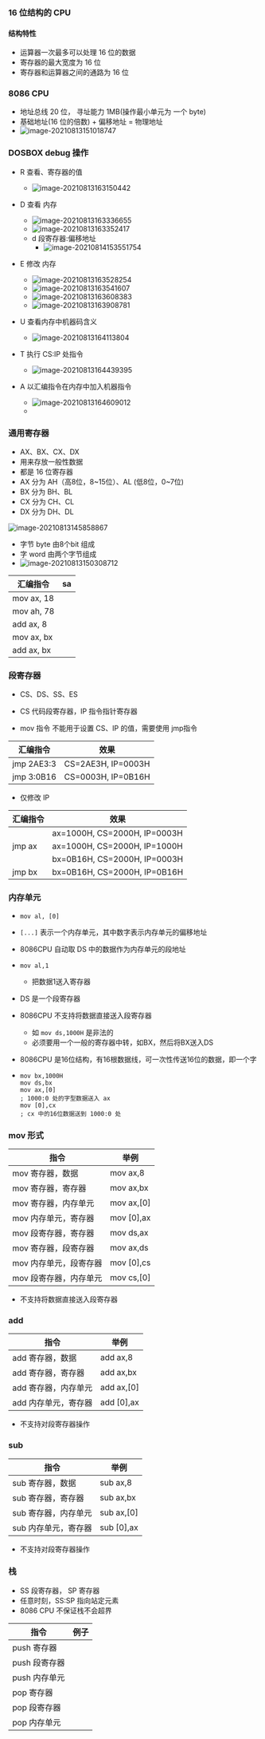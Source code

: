 ### 16 位结构的 CPU

#### 结构特性

- 运算器一次最多可以处理 16 位的数据
- 寄存器的最大宽度为 16 位
- 寄存器和运算器之间的通路为 16 位

### 8086 CPU

- 地址总线 20 位， 寻址能力 1MB(操作最小单元为 一个 byte)
- 基础地址(16 位的倍数) + 偏移地址 = 物理地址
- ![image-20210813151018747](/home/sinow/.config/Typora/typora-user-images/image-20210813151018747.png)



### DOSBOX debug 操作

- R 查看、寄存器的值
  - ![image-20210813163150442](/home/sinow/.config/Typora/typora-user-images/image-20210813163150442.png)
- D 查看 内存
  - ![image-20210813163336655](/home/sinow/.config/Typora/typora-user-images/image-20210813163336655.png)
  - ![image-20210813163352417](/home/sinow/.config/Typora/typora-user-images/image-20210813163352417.png)
  - d 段寄存器:偏移地址
    - ![image-20210814153551754](/home/sinow/.config/Typora/typora-user-images/image-20210814153551754.png)
- E 修改 内存
  - ![image-20210813163528254](/home/sinow/.config/Typora/typora-user-images/image-20210813163528254.png)
  - ![image-20210813163541607](/home/sinow/.config/Typora/typora-user-images/image-20210813163541607.png)
  - ![image-20210813163608383](/home/sinow/.config/Typora/typora-user-images/image-20210813163608383.png)
  - ![image-20210813163908781](/home/sinow/.config/Typora/typora-user-images/image-20210813163908781.png)
- U 查看内存中机器码含义
  - ![image-20210813164113804](/home/sinow/.config/Typora/typora-user-images/image-20210813164113804.png)
- T 执行 CS:IP 处指令
  - ![image-20210813164439395](/home/sinow/.config/Typora/typora-user-images/image-20210813164439395.png)

- A 以汇编指令在内存中加入机器指令
  - ![image-20210813164609012](/home/sinow/.config/Typora/typora-user-images/image-20210813164609012.png)
  - 







### 通用寄存器

- AX、BX、CX、DX
- 用来存放一般性数据
- 都是 16 位寄存器
- AX 分为 AH（高8位，8~15位）、AL (低8位，0~7位)
- BX 分为 BH、BL
- CX 分为 CH、CL
- DX 分为 DH、DL

![image-20210813145858867](/home/sinow/.config/Typora/typora-user-images/image-20210813145858867.png)



- 字节 byte 由8个bit 组成
- 字 word 由两个字节组成
- ![image-20210813150308712](/home/sinow/.config/Typora/typora-user-images/image-20210813150308712.png)







| 汇编指令   | sa   |
| ---------- | ---- |
| mov ax, 18 |      |
| mov ah, 78 |      |
| add ax, 8  |      |
| mov ax, bx |      |
| add ax, bx |      |



### 段寄存器

- CS、DS、SS、ES

- CS 代码段寄存器，IP 指令指针寄存器
- mov 指令 不能用于设置 CS、IP 的值，需要使用 jmp指令

| 汇编指令   | 效果               |
| ---------- | ------------------ |
| jmp 2AE3:3 | CS=2AE3H, IP=0003H |
| jmp 3:0B16 | CS=0003H, IP=0B16H |

- 仅修改 IP

| 汇编指令 | 效果                         |
| -------- | ---------------------------- |
|          | ax=1000H, CS=2000H, IP=0003H |
| jmp ax   | ax=1000H, CS=2000H, IP=1000H |
|          | bx=0B16H, CS=2000H, IP=0003H |
| jmp bx   | bx=0B16H, CS=2000H, IP=0B16H |



### 内存单元

- `mov al, [0]`

- `[...]` 表示一个内存单元，其中数字表示内存单元的偏移地址

- 8086CPU 自动取 DS 中的数据作为内存单元的段地址

- `mov al,1`

  - 把数据1送入寄存器

- DS 是一个段寄存器

- 8086CPU 不支持将数据直接送入段寄存器

  - 如 `mov ds,1000H` 是非法的
  - 必须要用一个一般的寄存器中转，如BX，然后将BX送入DS

- 8086CPU 是16位结构，有16根数据线，可一次性传送16位的数据，即一个字

- ```assembly
  mov bx,1000H
  mov ds,bx
  mov ax,[0]
  ; 1000:0 处的字型数据送入 ax
  mov [0],cx
  ; cx 中的16位数据送到 1000:0 处
  ```



### mov 形式

| 指令                   | 举例       |
| ---------------------- | ---------- |
| mov 寄存器，数据       | mov ax,8   |
| mov 寄存器，寄存器     | mov ax,bx  |
| mov 寄存器，内存单元   | mov ax,[0] |
| mov 内存单元，寄存器   | mov [0],ax |
| mov 段寄存器，寄存器   | mov ds,ax  |
| mov 寄存器，段寄存器   | mov ax,ds  |
| mov 内存单元，段寄存器 | mov [0],cs |
| mov 段寄存器，内存单元 | mov cs,[0] |

- 不支持将数据直接送入段寄存器



### add

| 指令                 | 举例       |
| -------------------- | ---------- |
| add 寄存器，数据     | add ax,8   |
| add 寄存器，寄存器   | add ax,bx  |
| add 寄存器，内存单元 | add ax,[0] |
| add 内存单元，寄存器 | add [0],ax |

- 不支持对段寄存器操作

### sub

| 指令                 | 举例       |
| -------------------- | ---------- |
| sub 寄存器，数据     | sub ax,8   |
| sub 寄存器，寄存器   | sub ax,bx  |
| sub 寄存器，内存单元 | sub ax,[0] |
| sub 内存单元，寄存器 | sub [0],ax |

- 不支持对段寄存器操作





### 栈

- SS 段寄存器， SP 寄存器
- 任意时刻，SS:SP 指向站定元素
- 8086 CPU 不保证栈不会超界

| 指令          | 例子 |
| ------------- | ---- |
| push 寄存器   |      |
| push 段寄存器 |      |
| push 内存单元 |      |
| pop 寄存器    |      |
| pop 段寄存器  |      |
| pop 内存单元  |      |

